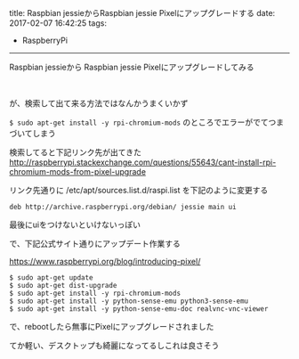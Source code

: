 title: Raspbian jessieからRaspbian jessie Pixelにアップグレードする
date: 2017-02-07 16:42:25
tags:
- RaspberryPi
---

Raspbian jessieから Raspbian jessie Pixelにアップグレードしてみる

<!-- more -->

<br>

が、検索して出て来る方法ではなんかうまくいかず

`$ sudo apt-get install -y rpi-chromium-mods` のところでエラーがでてつまづいてしまう

検索してると下記リンク先が出てきた
http://raspberrypi.stackexchange.com/questions/55643/cant-install-rpi-chromium-mods-from-pixel-upgrade


リンク先通りに
/etc/apt/sources.list.d/raspi.list を下記のように変更する

```
deb http://archive.raspberrypi.org/debian/ jessie main ui 
```

最後にuiをつけないといけないっぽい

で、下記公式サイト通りにアップデート作業する

https://www.raspberrypi.org/blog/introducing-pixel/

```
$ sudo apt-get update
$ sudo apt-get dist-upgrade
$ sudo apt-get install -y rpi-chromium-mods
$ sudo apt-get install -y python-sense-emu python3-sense-emu
$ sudo apt-get install -y python-sense-emu-doc realvnc-vnc-viewer
```

で、rebootしたら無事にPixelにアップグレードされました

てか軽い、デスクトップも綺麗になってるしこれは良さそう
